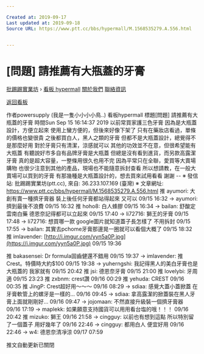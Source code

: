 ```yaml
---

Created at: 2019-09-17
Last updated at: 2019-09-18
Source URL: https://www.ptt.cc/bbs/hypermall/M.1568535279.A.556.html


---
```


# [問題] 請推薦有大瓶蓋的牙膏


[批踢踢實業坊](https://www.ptt.cc/bbs/) › [看板 hypermall](https://www.ptt.cc/bbs/hypermall/index.html) [關於我們](https://www.ptt.cc/about.html) [聯絡資訊](https://www.ptt.cc/contact.html)

[返回看板](https://www.ptt.cc/bbs/hypermall/index.html)

作者powersupply (我是一隻小小小小鳥..)
看板hypermall
標題\[問題\] 請推薦有大瓶蓋的牙膏
時間Sun Sep 15 16:14:37 2019
以前常買家護三色牙膏 因為是大瓶蓋設計，方便立起來 使用上蠻方便的，但後來好像下架了 只有在藥妝店看過，單條的價格也變很貴 之後都買白人，黑人之類的牙膏 但都不是大瓶蓋設計，總覺得不是那麼好用 對於牙膏只有清潔，涼感就可以 其他的功效並不在意，但很希望能有大瓶蓋 有聽說好市多自有品牌牙膏是大瓶蓋 但總是沒有看到進貨，而另款高露潔牙膏 真的是超大容量，一整條用很久也用不完 因為平常只在全聯，愛買等大賣場購物 也很少注意到其他的產品，現場也不能隨意拆封查看 所以想請教，在一般大賣場可以買到的牙膏 有那幾種是大瓶蓋設計的，想去買來試用看看 謝謝 -- ※ 發信站: 批踢踢實業坊(ptt.cc), 來自: 36.233.107.169 (臺灣) ※ 文章網址: <https://www.ptt.cc/bbs/hypermall/M.1568535279.A.556.html>
推 ayumori: 大創有賣一種擠牙膏器 裝上後任何牙膏都站得起來 又可以 09/15 16:32
→ ayumori: 擠到最後不浪費 09/15 16:32
推 hoho8: 白人蜂膠 09/15 16:34
→ bailan: 舒酸定 雲南白藥 德恩奈記得都可以立起來 09/15 17:40
→ li72716: 獅王的牙膏 09/15 17:48
→ li72716: 想買哪一款 google圖片就知道蓋子長怎樣了 不用拆封 09/15 17:55
→ bailan: 其實去pchome牙膏那邊晃一圈就可以看個大概了 09/15 18:32
推 imlavender: [http://i.imgur.com/yyn5a0P.jpg](https://i.imgur.com/yyn5a0P.jpg) 09/15 19:36

推 bakasensei: Dr formula固齒健還不錯用 09/15 19:37
→ imlavender: 推Crest。特價時大約$100 09/15 19:38
→ yuherngshi: 我記得黑人的美白牙膏也是大瓶蓋的 我家就有 09/15 20:42
推 jsi: 德恩奈牙膏 09/15 21:00
推 lovelybi: 牙周適 09/15 23:23
推 zxbnm: crest讚 09/16 00:29
推 yehuda: CREST 09/16 00:35
推 JingP: Crest超好用～～～ 09/16 08:29
→ sdiaa: 感覺大蓋小蓋掀蓋 在牙膏軟管上的螺牙是一樣的... 09/16 09:45
→ sdiaa: 拿高露潔的掀蓋裝在黑人牙膏上面就剛剛好... 09/16 09:47
→ jojomaan: 不然直接升級裝一個擠牙膏器 09/16 17:19
→ maplekk: 如果願意支持國貨可以用用看台塩的哦！！！ 09/16 20:42
推 mizuko: 獅王 09/16 21:58
→ cingguy: 以前也有想到這點 所以特別留了一個蓋子 用好幾年了 09/16 22:46
→ cingguy: 都用白人 便宜好用 09/16 22:46
→ w4: 德恩奈清凈涼 09/17 07:59

推文自動更新已關閉

